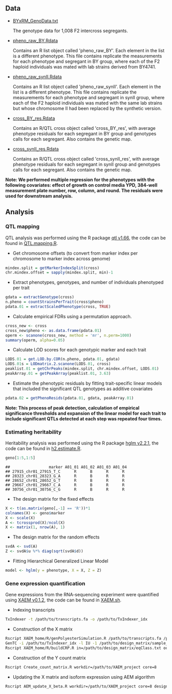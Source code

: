 ## Data
-   [BYxRM_GenoData.txt](https://github.com/JTChen98/F2_synII/blob/main/Data/BYxRM_GenoData.txt)

    The genotype data for 1,008 F2 intercross segregants.

-   [pheno_raw_BY.Rdata](https://github.com/JTChen98/F2_synII/blob/main/Data/pheno_raw_BY.Rdata)
    
    Contains an R list object called 'pheno_raw_BY'. Each element in the list is a different phenotype. This file contains replicate the measurements for each phenotype and segregant in BY group, where each of the F2 haploid individuals was mated with lab strains derived from BY4741.
    
-   [pheno_raw_synII.Rdata](https://github.com/JTChen98/F2_synII/blob/main/Data/pheno_raw_synII.Rdata)
    
    Contains an R list object called 'pheno_raw_synII'. Each element in the list is a different phenotype. This file contains replicate the measurements for each phenotype and segregant in synII group, where each of the F2 haploid individuals was mated with the same lab strains but whose chromosome II had been replaced by the synthetic version.

-   [cross_BY_res.Rdata](https://github.com/JTChen98/F2_synII/blob/main/Data/cross_BY_res.Rdata)
   
    Contains an R/QTL cross object called 'cross_BY_res', with average phenotype residuals for each segregant in BY group and genotypes calls for each segregant. Also contains the genetic map.

-   [cross_synII_res.Rdata](https://github.com/JTChen98/F2_synII/blob/main/Data/cross_synII_res.Rdata)
   
    Contains an R/QTL cross object called 'cross_synII_res', with average phenotype residuals for each segregant in synII group and genotypes calls for each segregant. Also contains the genetic map.

**Note: We performed multiple regression for the phenotypes with the following covariates: effect of growth on control media YPD, 384-well measurement plate number, row, column, and round. The residuals were used for downstream analysis.**

## Analysis

### QTL mapping

QTL analysis was performed using the R package [qtl v1.66](https://rqtl.org/), the code can be found in [QTL.mapping.R](https://github.com/JTChen98/F2_synII/blob/main/Code/QTL.mapping.R).

-   Get chromosome offsets (to convert from marker index per chromosome to marker index across genome)

``` r
mindex.split = getMarkerIndexSplit(cross)
chr.mindex.offset = sapply(mindex.split, min)-1
```

-   Extract phenotypes, genotypes, and number of individuals phenotyped per trait

``` r
gdata = extractGenotype(cross)
n.pheno = countStrainsPerTrait(cross$pheno) 
pdata.01 = extractScaledPhenotype(cross, TRUE)
```

-   Calculate empirical FDRs using a permutation approach.

``` r
cross_new <- cross
cross_new$pheno <- as.data.frame(pdata.01)
operm <- scanone(cross_new, method = 'mr', n.perm=1000)
summary(operm, alpha=0.05)
```

-   Calculate LOD scores for each genotypic marker and each trait

``` r
LODS.01 = get.LOD.by.COR(n.pheno, pdata.01, gdata)
LODS.01s = LODmatrix.2.scanone(LODS.01, cross)
peaklist.01 = getChrPeaks(mindex.split, chr.mindex.offset, LODS.01) 
peakArray.01 = getPeakArray(peaklist.01, 3.63)
```

-   Estimate the phenotypic residuals by fitting trait-specific linear models that included the significant QTL genotypes as additive covariates

``` r
pdata.02 = getPhenoResids(pdata.01, gdata, peakArray.01) 
```

**Note: This process of peak detection, calculation of empirical significance thresholds and expansion of the linear model for each trait to include significant QTLs detected at each step was repeated four times.**

### Estimating heritability

Heritability analysis was performed using the R package [hglm v2.2.1](https://cran.r-project.org/web/packages/hglm/), the code can be found in [h2.estimate.R](https://github.com/JTChen98/F2_synII/blob/main/Code/h2.estimate.R).

``` r
geno[1:5,1:5]
```

    ##                 marker A01_01 A01_02 A01_03 A01_04
    ## 27915_chr01_27915_T_C      R      B      R      R
    ## 28323_chr01_28323_G_A      R      B      R      R
    ## 28652_chr01_28652_G_T      R      B      R      R
    ## 29667_chr01_29667_C_A      R      B      R      R
    ## 30756_chr01_30756_C_G      R      B      R      R

-   The design matrix for the fixed effects

``` r
X <- t(as.matrix(geno[,-1] == 'R'))*1
colnames(X) <- geno$marker
X <- scale(X)
A <- tcrossprod(X)/ncol(X)
X <- matrix(1, nrow(A), 1)
```

-   The design matrix for the random effects

``` r
svdA <- svd(A)
Z <- svdA$u %*% diag(sqrt(svdA$d))
```

-   Fitting Hierarchical Generalized Linear Model

``` r
model <- hglm(y = phenotype, X = X, Z = Z)
```

### Gene expression quantification

Gene expressions from the RNA-sequencing experiment were quantified using [XAEM v0.1.2](https://github.com/WenjiangDeng/XAEM/), the code can be found in [XAEM.sh](https://github.com/JTChen98/F2_synII/blob/main/Code/XAEM.sh).

-   Indexing transcripts

``` sh
TxIndexer -t /path/to/transcripts.fa -o /path/to/TxIndexer_idx
```

-   Construction of the X matrix

``` sh
Rscript XAEM_home/R/genPolyesterSimulation.R /path/to/transcripts.fa /path/to/design_matrix
GenTC -i /path/to/TxIndexer_idx -l IU -1 /path/to/design_matrix/sample_01_1.fasta -2 /path/to/design_matrix/sample_01_2.fasta -p 8 -o /path/to/design_matrix
Rscript XAEM_home/R/buildCRP.R in=/path/to/design_matrix/eqClass.txt out=/path/to/design_matrix/X_matrix.RData H=0.025
```

-   Construction of the Y count matrix

``` sh
Rscript Create_count_matrix.R workdir=/path/to/XAEM_project core=8
```

-   Updating the X matrix and isoform expression using AEM algorithm

``` sh
Rscript AEM_update_X_beta.R workdir=/path/to/XAEM_project core=8 design.matrix=X_matrix.RData isoform.out=XAEM_isoform_expression.RData paralog.out=XAEM_paralog_expression.RData merge.paralogs=FALSE isoform.method=average remove.ycount=TRUE
```
